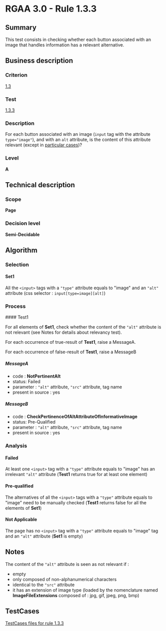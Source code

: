 # RGAA 3.0 -  Rule 1.3.3

## Summary

This test consists in checking whether each button associated with an image that handles information has a relevant alternative.

## Business description

### Criterion

[1.3](http://disic.github.io/rgaa_referentiel_en/RGAA3.0_Criteria_English_version_v1.html#crit-1-3)

### Test

[1.3.3](http://disic.github.io/rgaa_referentiel_en/RGAA3.0_Criteria_English_version_v1.html#test-1-3-3)

### Description
For each button associated
    with an image (<code>input</code> tag with the attribute
    <code>type="image"</code>), and with an <code>alt</code> attribute, is the content
    of this attribute relevant (except in <a title="Particular cases for criterion 1.3" href="http://disic.github.io/rgaa_referentiel_en/RGAA3.0_Particular_cases_English_version_v1.html#cpCrit1-3">particular cases</a>)? 


### Level

**A**

## Technical description

### Scope

**Page**

### Decision level

**Semi-Decidable**

## Algorithm

### Selection

#### Set1

All the `<input>` tags with a `"type"` attribute equals to "image" and an `"alt"` attribute (css selector : `input[type=image][alt]`)

### Process

#### Test1

For all elements of **Set1**, check whether the content of the `"alt"` attribute is not relevant (see Notes for details about relevancy test). 

For each occurrence of true-result of **Test1**, raise a MessageA.

For each occurrence of false-result of **Test1**, raise a MessageB

##### MessageA 

-    code : **NotPertinentAlt** 
-    status: Failed
-    parameter : `"alt"` attribute, `"src"` attribute, tag name
-    present in source : yes

##### MessageB 

-    code : **CheckPertinenceOfAltAttributeOfInformativeImage** 
-    status: Pre-Qualified
-    parameter : `"alt"` attribute, `"src"` attribute, tag name
-    present in source : yes

### Analysis

#### Failed

At least one `<input>` tag with a `"type"` attribute equals to "image" has an irrelevant `"alt"` attribute (**Test1** returns true for at least one element)

#### Pre-qualified

The alternatives of all the `<input>` tags with a `"type"` attribute equals to "image" need to be manually checked (**Test1** returns false for all the elements of **Set1**) 

#### Not Applicable

The page has no `<input>` tag with a `"type"` attribute equals to "image" tag and an `"alt"` attribute (**Set1** is empty)

## Notes

The content of the `"alt"` attribute is seen as not relevant if :

- empty
- only composed of non-alphanumerical characters
- identical to the `"src"` attribute
- it has an extension of image type (loaded by the nomenclature named **ImageFileExtensions** composed of : jpg, gif, jpeg, png, bmp)



##  TestCases 

[TestCases files for rule 1.3.3](https://github.com/Asqatasun/Asqatasun/tree/master/rules/rules-rgaa3.0/src/test/resources/testcases/rgaa30/Rgaa30Rule010303/) 


